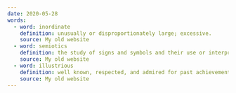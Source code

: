 ```yaml
---
date: 2020-05-28
words:
  - word: inordinate
    definition: unusually or disproportionately large; excessive.
    source: My old website
  - word: semiotics
    definition: the study of signs and symbols and their use or interpretation.
    source: My old website
  - word: illustrious
    definition: well known, respected, and admired for past achievements.
    source: My old website
---
```

